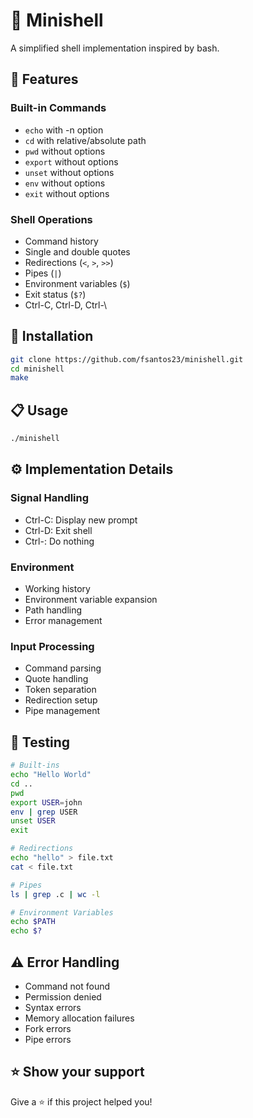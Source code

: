 # 🐚 Minishell

A simplified shell implementation inspired by bash.

## 🎯 Features

### Built-in Commands
- `echo` with -n option
- `cd` with relative/absolute path
- `pwd` without options
- `export` without options
- `unset` without options
- `env` without options
- `exit` without options

### Shell Operations
- Command history
- Single and double quotes
- Redirections (`<`, `>`, `>>`)
- Pipes (`|`)
- Environment variables (`$`)
- Exit status (`$?`)
- Ctrl-C, Ctrl-D, Ctrl-\

## 🚀 Installation

```bash
git clone https://github.com/fsantos23/minishell.git
cd minishell
make
```

## 📋 Usage

```bash
./minishell
```

## ⚙️ Implementation Details

### Signal Handling
- Ctrl-C: Display new prompt
- Ctrl-D: Exit shell
- Ctrl-\: Do nothing

### Environment
- Working history
- Environment variable expansion
- Path handling
- Error management

### Input Processing
- Command parsing
- Quote handling
- Token separation
- Redirection setup
- Pipe management

## 🧪 Testing

```bash
# Built-ins
echo "Hello World"
cd ..
pwd
export USER=john
env | grep USER
unset USER
exit

# Redirections
echo "hello" > file.txt
cat < file.txt

# Pipes
ls | grep .c | wc -l

# Environment Variables
echo $PATH
echo $?
```

## ⚠️ Error Handling

- Command not found
- Permission denied
- Syntax errors
- Memory allocation failures
- Fork errors
- Pipe errors

## ⭐ Show your support

Give a ⭐️ if this project helped you!
